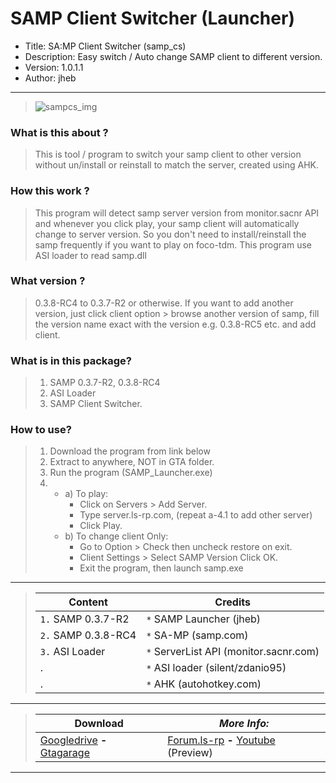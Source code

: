 

# SAMP Client Switcher (Launcher)
- Title: SA:MP Client Switcher (samp_cs)
- Description: Easy switch / Auto change SAMP client to different version.
- Version: 1.0.1.1
- Author: jheb
---------------------------------------------
> ![sampcs_img](https://i.imgur.com/zvmW4pm.png)

### **What is this about ?**
> This is tool / program to switch your samp client to other version without un/install or reinstall to match the server, created using AHK.

### **How this work ?**
> This program will detect samp server version from monitor.sacnr API and whenever you click play, your samp client will automatically change to server version. So you don't need to install/reinstall the samp frequently if you want to play on foco-tdm.
This program use ASI loader to read samp.dll

### **What version ?**
> 0.3.8-RC4 to 0.3.7-R2 or otherwise. If you want to add another version, just click client option > browse another version of samp, fill the version name exact with the version e.g. 0.3.8-RC5 etc. and add client.

### **What is in this package?**
> 1. SAMP 0.3.7-R2, 0.3.8-RC4
> 2. ASI Loader
> 3. SAMP Client Switcher.

### **How to use?**
> 1. Download the program from link below
> 2. Extract to anywhere, NOT in GTA folder.
> 3. Run the program (SAMP_Launcher.exe)
> 4. - a) To play:
>      - Click on Servers > Add Server.
>       - Type server.ls-rp.com, (repeat a-4.1 to add other server)
>      - Click Play.
>    - b) To change client Only:
>      - Go to Option > Check then uncheck restore on exit.
>      - Client Settings > Select SAMP Version Click OK.
>      - Exit the program, then launch samp.exe
---------------------------------------------

> **Content** | **Credits**
> ------------|------------------------------
> `1.` SAMP 0.3.7-R2 | `*` SAMP Launcher (jheb)
> `2.` SAMP 0.3.8-RC4 | `*` SA-MP (samp.com)
> `3.` ASI Loader | `*` ServerList API (monitor.sacnr.com)
> .  | `*` ASI loader (silent/zdanio95)
> .  | `*` AHK (autohotkey.com)
---------------------------------------------

> **Download** | *More Info:*
> -------------|-----------------------------
> [Googledrive](https://drive.google.com/open?id=1r18lRfiA3eAkU3JYyy8imWOf8JewwOqz) **-** [Gtagarage](http://www.gtagarage.com/mods/show.php?id=29058) | [Forum.ls-rp](https://forum.ls-rp.com/viewtopic.php?f=222&t=650894) **-** [Youtube](https://youtu.be/K6VhlzsR6EQ) (Preview)
---------------------------------------------
